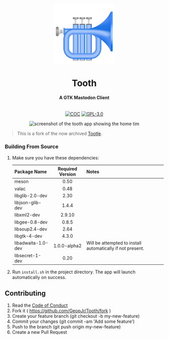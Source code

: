 <p align="center">
  <img alt="branding" width="192" src="./data/icons/color.svg">
</p>
<h1 align="center">Tooth</h1>
<h4 align="center">A GTK Mastodon Client</h4>
<p align="center">
  <br />
    <a href="./CODE_OF_CONDUCT.md"><img src="https://img.shields.io/badge/Contributor%20Covenant-v2.1-1970e3.svg?style=for-the-badge&labelColor=A2C4FA" alt="COC" /></a>
    <a href="./LICENSE"><img src="https://img.shields.io/badge/LICENSE-GPL--3.0-1970e3.svg?style=for-the-badge&labelColor=A2C4FA" alt="GPL-3.0" /></a>
</p>

<p align="center">
    <img alt="screenshot of the tooth app showing the home tim" height="512" src="https://i.imgur.com/UrCrAji.png">
</p>

> This is a fork of the now archived [Tootle](https://github.com/bleakgrey/tootle).

### Building From Source

1. Make sure you have these dependencies:

    Package Name | Required Version | Notes
    --- |:---:| ---
    meson | 0.50 | 
    valac | 0.48 | 
    libglib-2.0-dev | 2.30 | 
    libjson-glib-dev | 1.4.4 | 
    libxml2-dev | 2.9.10 | 
    libgee-0.8-dev | 0.8.5 | 
    libsoup2.4-dev | 2.64 | 
    libgtk-4-dev | 4.3.0 | 
    libadwaita-1.0-dev | 1.0.0-alpha2 | Will be attempted to install automatically if not present.
    libsecret-1-dev | 0.20 | 
    

2. Run `install.sh` in the project directory. The app will launch automatically on success.


## Contributing

1. Read the [Code of Conduct](./CODE_OF_CONDUCT.md)
2. Fork it ( https://github.com/GeopJr/Tooth/fork )
3. Create your feature branch (git checkout -b my-new-feature)
4. Commit your changes (git commit -am 'Add some feature')
5. Push to the branch (git push origin my-new-feature)
6. Create a new Pull Request
